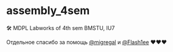 # assembly_4sem
 🛠 MDPL Labworks of 4th sem BMSTU, IU7

Отдельное спасибо за помощь [@migregal](https://github.com/migregal) и [@Flash1ee](https://github.com/Flash1ee) ❤❤❤
